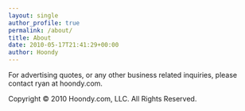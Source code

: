 ```yaml
---
layout: single
author_profile: true
permalink: /about/
title: About
date: 2010-05-17T21:41:29+00:00
author: Hoondy
---
```


For advertising quotes, or any other business related inquiries, please contact ryan at hoondy.com.

Copyright © 2010 Hoondy.com, LLC. All Rights Reserved.
